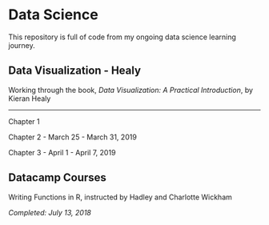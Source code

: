 # Data Science 

This repository is full of code from my ongoing data science learning journey. 

## Data Visualization - Healy

Working through the book, *Data Visualization: A Practical Introduction*, by Kieran Healy

---

Chapter 1

Chapter 2 - March 25 - March 31, 2019

Chapter 3 - April 1 - April 7, 2019

## Datacamp Courses

Writing Functions in R, instructed by Hadley and Charlotte Wickham 

*Completed: July 13, 2018*
